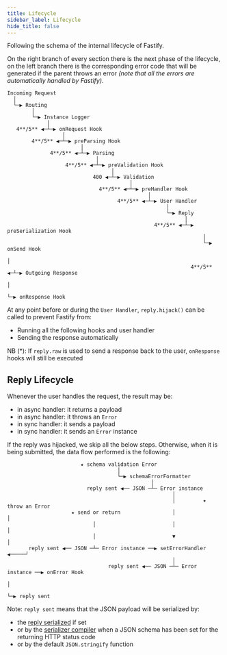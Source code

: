 ```yaml
---
title: Lifecycle
sidebar_label: Lifecycle
hide_title: false
---
```


Following the schema of the internal lifecycle of Fastify.

On the right branch of every section there is the next phase of the lifecycle, on the left branch there is the corresponding error code that will be generated if the parent throws an error *(note that all the errors are automatically handled by Fastify)*.

```
Incoming Request
  │
  └─▶ Routing
        │
        └─▶ Instance Logger
             │
   4**/5** ◀─┴─▶ onRequest Hook
                  │
        4**/5** ◀─┴─▶ preParsing Hook
                        │
              4**/5** ◀─┴─▶ Parsing
                             │
                   4**/5** ◀─┴─▶ preValidation Hook
                                  │
                            400 ◀─┴─▶ Validation
                                        │
                              4**/5** ◀─┴─▶ preHandler Hook
                                              │
                                    4**/5** ◀─┴─▶ User Handler
                                                    │
                                                    └─▶ Reply
                                                          │
                                                4**/5** ◀─┴─▶ preSerialization Hook
                                                                │
                                                                └─▶ onSend Hook
                                                                      │
                                                            4**/5** ◀─┴─▶ Outgoing Response
                                                                            │
                                                                            └─▶ onResponse Hook
```

At any point before or during the `User Handler`, `reply.hijack()` can be called to prevent Fastify from:
- Running all the following hooks and user handler
- Sending the response automatically

NB (*): If `reply.raw` is used to send a response back to the user, `onResponse` hooks will still be executed

## Reply Lifecycle

Whenever the user handles the request, the result may be:

- in async handler: it returns a payload
- in async handler: it throws an `Error`
- in sync handler: it sends a payload
- in sync handler: it sends an `Error` instance

If the reply was hijacked, we skip all the below steps. Otherwise, when it is being submitted, the data flow performed is the following:

```
                        ★ schema validation Error
                                    │
                                    └─▶ schemaErrorFormatter
                                               │
                          reply sent ◀── JSON ─┴─ Error instance
                                                      │
                                                      │         ★ throw an Error
                     ★ send or return                 │                 │
                            │                         │                 │
                            │                         ▼                 │
       reply sent ◀── JSON ─┴─ Error instance ──▶ setErrorHandler ◀─────┘
                                                      │
                                 reply sent ◀── JSON ─┴─ Error instance ──▶ onError Hook
                                                                                │
                                                                                └─▶ reply sent
```

Note: `reply sent` means that the JSON payload will be serialized by:

- the [reply serialized](./Reference/Server.md#setreplyserializer) if set
- or by the [serializer compiler](./Reference/Server.md#setserializercompiler) when a JSON schema has been set for the returning HTTP status code
- or by the default `JSON.stringify` function
